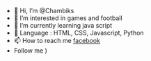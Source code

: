 - 👋 Hi, I’m @Chambiks
- 👀 I’m interested in games and football
- 🌱 I’m currently learning java script
- 💬 Language : HTML, CSS, Javascript, Python
- 📫 How to reach me  [facebook](https://www.facebook.com/profile.php?id=100093286866118)
- Follow  me )

<!---
Chambiks/Chambiks is a ✨ special ✨ repository because its `README.md` (this file) appears on your GitHub profile.
You can click the Preview link to take a look at your changes.
--->

